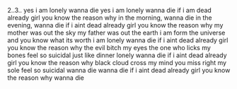 2..3..
yes i am lonely
wanna die
yes i am lonely
wanna die
if i am dead already
girl you know the reason why
in the morning, wanna die
in the evening, wanna die
if i aint dead already
girl you know the reason why
my mother was out the sky
my father was out the earth
i am form the universe
and you know what its worth
i am lonely
wanna die
if i aint dead already
girl you know the reason why
the evil bitch my eyes
the one who licks my bones
feel so suicidal
just like dinner
lonely
wanna die
if i aint dead already
girl you know the reason why
black cloud cross my mind
you miss right my sole
feel so suicidal
wanna die
wanna die
if i aint dead already
girl you know the reason why
wanna die
